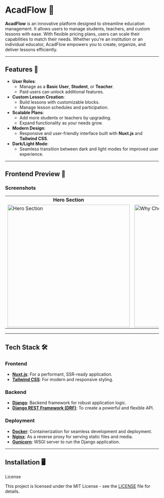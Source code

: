 # AcadFlow 🌟

**AcadFlow** is an innovative platform designed to streamline education management. It allows users to manage students, teachers, and custom lessons with ease. With flexible pricing plans, users can scale their capabilities to match their needs. Whether you're an institution or an individual educator, AcadFlow empowers you to create, organize, and deliver lessons efficiently.

---

## Features 🚀
- **User Roles**: 
  - Manage as a **Basic User**, **Student**, or **Teacher**.
  - Paid users can unlock additional features.
- **Custom Lesson Creation**:
  - Build lessons with customizable blocks.
  - Manage lesson schedules and participation.
- **Scalable Plans**:
  - Add more students or teachers by upgrading.
  - Expand functionality as your needs grow.
- **Modern Design**:
  - Responsive and user-friendly interface built with **Nuxt.js** and **Tailwind CSS**.
- **Dark/Light Mode**:
  - Seamless transition between dark and light modes for improved user experience.

---

## Frontend Preview 🎨

### **Screenshots**
<div align="center">
  <table>
    <tr>
      <td align="center"><strong>Hero Section</strong></td>
      <td align="center"><strong>Why Choose Acadflow?</strong></td>
      <td align="center"><strong>Lesson Creation</strong></td>
    </tr>
    <tr>
      <td><img src="https://github.com/user-attachments/assets/c85001ad-8652-4147-a4a8-54f83b9df493" alt="Hero Section" width="400"/></td>
      <td><img src="https://github.com/user-attachments/assets/631f02ef-f759-44e0-ab5e-c72bbdb52848" alt="Why Choose Acadflow?" width="400"/></td>
      <td><img src="https://github.com/user-attachments/assets/7cbc44b3-161e-40a2-993f-b967e0ef5705" alt="Pricing" width="400"/></td>
    </tr>
  </table>
</div>

---

## Tech Stack 🛠️

### **Frontend**
- **[Nuxt.js](https://nuxt.com/)**: For a performant, SSR-ready application.
- **[Tailwind CSS](https://tailwindcss.com/)**: For modern and responsive styling.

### **Backend**
- **[Django](https://www.djangoproject.com/)**: Backend framework for robust application logic.
- **[Django REST Framework (DRF)](https://www.django-rest-framework.org/)**: To create a powerful and flexible API.

### **Deployment**
- **[Docker](https://www.docker.com/)**: Containerization for seamless development and deployment.
- **[Nginx](https://www.nginx.com/)**: As a reverse proxy for serving static files and media.
- **[Gunicorn](https://gunicorn.org/)**: WSGI server to run the Django application.

---

## Installation  🖥️





License

This project is licensed under the MIT License - see the [LICENSE](LICENSE) file for details. 
